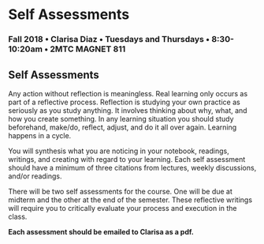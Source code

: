 # Self Assessments

### Fall 2018 • Clarisa Diaz • Tuesdays and Thursdays • 8:30-10:20am • 2MTC MAGNET 811

## Self Assessments

Any action without reflection is meaningless. Real learning only occurs as part of a reflective process. Reflection is studying your own practice as seriously as you study anything. It involves thinking about why, what, and how you create something. In any learning situation you should study beforehand, make/do, reflect, adjust, and do it all over again. Learning happens in a cycle.

You will synthesis what you are noticing in your notebook, readings, writings, and creating with regard to your learning. Each self assessment should have a minimum of three citations from lectures, weekly discussions, and/or readings.

There will be two self assessments for the course. One will be due at midterm and the other at the end of the semester. These reflective writings will require you to critically evaluate your process and execution in the class.

**Each assessment should be emailed to Clarisa as a pdf.**

